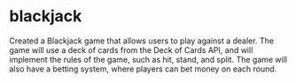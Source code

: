 # blackjack
Created a Blackjack game that allows users to play against a dealer. The game will use a deck of cards from the Deck of Cards API, and will implement the rules of the game, such as hit, stand, and split. The game will also have a betting system, where players can bet money on each round.
